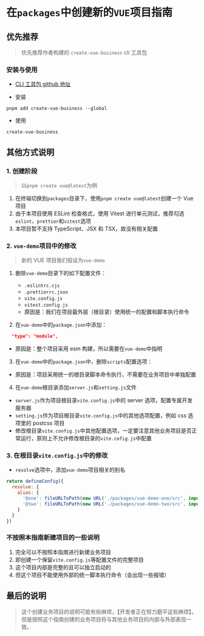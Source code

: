 # 在`packages`中创建新的`VUE`项目指南

## 优先推荐

> 优先推荐作者构建的 `create-vue-business` cli 工具包

### 安装与使用

- [CLI 工具包 github 地址](https://github.com/laqudee/create-vue-business)

- 安装

```shell
pnpm add create-vue-business --global
```

- 使用

```shell
create-vue-business
```

## 其他方式说明

### 1. 创建阶段

> 以`pnpm create vue@latest`为例

1. 在终端切换到`packages`目录下，使用`pnpm create vue@latest`创建一个 Vue 项目
2. 由于本项目使用 ESLint 检查格式，使用 Vitest 进行单元测试，推荐勾选`eslint`、`prettier`和`vitest`选项
3. 本项目暂不支持 TypeScript、JSX 和 TSX，故没有相关配置

### 2. `vue-demo`项目中的修改

> 新的 VUE 项目我们假设为`vue-demo`

1. 删除`vue-demo`目录下的如下配置文件：

   - `.eslintrc.cjs`
   - `.prettierrc.json`
   - `vite.config.js`
   - `vitest.config.js`
   - 原因是：我们在项目最外层（根目录）使用统一的配置和脚本执行命令

2. 在`vue-demo`中的`package.json`中添加：

```json
  "type": "module",
```

- 原因是：整个项目采用 esm 构建，所以需要在`vue-demo`中指明

3. 在`vue-demo`中的`package.json`中，删除`scripts`配置选项：

- 原因是：项目采用统一的根目录脚本命令执行，不需要在业务项目中单独配置

4. 在`vue-demo`根目录添加`server.js`和`setting.js`文件

- `server.js`作为项目根目录`vite.config.js`中的 server 选项，配置专属开发服务器
- `setting.js`作为项目根目录`vite.config.js`中的其他选项配置，例如 css 选项里的 postcss 项目
- 修改根目录`vite.config.js`中其他配置选项，一定要注意其他业务项目是否正常运行，原则上不允许修改根目录的`vite.cofig.js`中配置

### 3. 在根目录`vite.config.js`中的修改

- `resolve`选项中，添加`vue-demo`项目相关的别名

```js
return defineConfig({
  resolve: {
    alias: {
      '@one': fileURLToPath(new URL('./packages/vue-demo-one/src', import.meta.url)),
      '@two': fileURLToPath(new URL('./packages/vue-demo-two/src', import.meta.url))
    }
  }
})
```

### 不按照本指南新建项目的一些说明

1. 完全可以不按照本指南进行新建业务项目
2. 即创建一个保留`vite.config.js`等配置文件的完整项目
3. 这个项目内部是完整的且可以独立启动的
4. 但这个项目不能使用外部的统一脚本执行命令（会出现一些报错）

## 最后的说明

> 这个创建业务项目的说明可能有些麻烦，【开发者正在努力磨平这些麻烦】。但是按照这个指南创建的业务项目将与其他业务项目的内部与外部表现一致。
